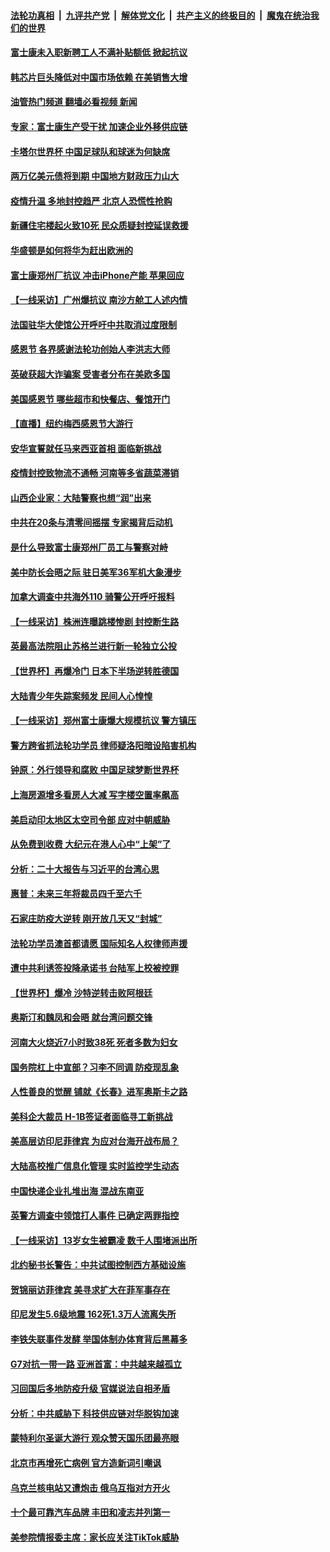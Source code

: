 ####  [法轮功真相](../../../../basic/blob/master/README.md?t=11252231) &nbsp;|&nbsp; [九评共产党](../../../../9ping.md/blob/master/README.md?t=11252231) &nbsp;|&nbsp; [解体党文化](../../../../jtdwh.md/blob/master/README.md?t=11252231)  &nbsp;|&nbsp; [共产主义的终极目的](../../../../gczydzjmd.md/blob/master/README.md?t=11252231) &nbsp;|&nbsp; [魔鬼在统治我们的世界](../../../../mgztzwmdsj.md/blob/master/README.md?t=11252231) 

#### [富士康未入职新聘工人不满补贴额低 掀起抗议](../pages/nf4514/n13872874.md?t=11252231) 

#### [韩芯片巨头降低对中国市场依赖 在美销售大增](../pages/nf4514/n13872792.md?t=11252231) 

#### [油管热门频道 翻墙必看视频 新闻](http://129.146.143.75:81/youtube.html?11252231)

#### [专家：富士康生产受干扰 加速企业外移供应链](../pages/nf4514/n13872805.md?t=11252231) 

#### [卡塔尔世界杯 中国足球队和球迷为何缺席](../pages/nf4514/n13872447.md?t=11252231) 

#### [两万亿美元债将到期 中国地方财政压力山大](../pages/nf4514/n13872726.md?t=11252231) 

#### [疫情升温 多地封控趋严 北京人恐慌性抢购](../pages/nf4514/n13872610.md?t=11252231) 

#### [新疆住宅楼起火致10死 民众质疑封控延误救援](../pages/nf4514/n13872566.md?t=11252231) 

#### [华盛顿是如何将华为赶出欧洲的](../pages/nf4514/n13871839.md?t=11252231) 

#### [富士康郑州厂抗议 冲击iPhone产能 苹果回应](../pages/nf4514/n13872430.md?t=11252231) 

#### [【一线采访】广州爆抗议 南沙方舱工人述内情](../pages/nf4514/n13872249.md?t=11252231) 

#### [法国驻华大使馆公开呼吁中共取消过度限制](../pages/nf4514/n13872435.md?t=11252231) 

#### [感恩节 各界感谢法轮功创始人李洪志大师](../pages/nf4514/n13872002.md?t=11252231) 

#### [英破获超大诈骗案 受害者分布在美欧多国](../pages/nf4514/n13872410.md?t=11252231) 

#### [美国感恩节 哪些超市和快餐店、餐馆开门](../pages/nf4514/n13872360.md?t=11252231) 

#### [【直播】纽约梅西感恩节大游行](../pages/nf4514/n13871991.md?t=11252231) 

#### [安华宣誓就任马来西亚首相 面临新挑战](../pages/nf4514/n13872263.md?t=11252231) 

#### [疫情封控致物流不通畅 河南等多省蔬菜滞销](../pages/nf4514/n13872055.md?t=11252231) 

#### [山西企业家：大陆警察也想“润”出来](../pages/nf4514/n13871990.md?t=11252231) 

#### [中共在20条与清零间摇摆 专家揭背后动机](../pages/nf4514/n13872076.md?t=11252231) 

#### [是什么导致富士康郑州厂员工与警察对峙](../pages/nf4514/n13871988.md?t=11252231) 

#### [美中防长会晤之际 驻日美军36军机大象漫步](../pages/nf4514/n13871878.md?t=11252231) 

#### [加拿大调查中共海外110 骑警公开呼吁报料](../pages/nf4514/n13871844.md?t=11252231) 

#### [【一线采访】株洲连曝跳楼惨剧 封控断生路](../pages/nf4514/n13871546.md?t=11252231) 

#### [英最高法院阻止苏格兰进行新一轮独立公投](../pages/nf4514/n13871611.md?t=11252231) 

#### [【世界杯】再爆冷门 日本下半场逆转胜德国](../pages/nf4514/n13871691.md?t=11252231) 

#### [大陆青少年失踪案频发 民间人心惶惶](../pages/nf4514/n13870138.md?t=11252231) 

#### [【一线采访】郑州富士康爆大规模抗议 警方镇压](../pages/nf4514/n13871339.md?t=11252231) 

#### [警方跨省抓法轮功学员 律师疑洛阳暗设陷害机构](../pages/nf4514/n13870178.md?t=11252231) 

#### [钟原：外行领导和腐败 中国足球梦断世界杯](../pages/nf4514/n13871286.md?t=11252231) 

#### [上海房源增多看房人大减 写字楼空置率飙高](../pages/nf4514/n13871296.md?t=11252231) 

#### [美启动印太地区太空司令部 应对中朝威胁](../pages/nf4514/n13871258.md?t=11252231) 

#### [从免费到收费 大纪元在港人心中“上架”了](../pages/nf4514/n13871232.md?t=11252231) 

#### [分析：二十大报告与习近平的台湾心思](../pages/nf4514/n13870508.md?t=11252231) 

#### [惠普：未来三年将裁员四千至六千](../pages/nf4514/n13871130.md?t=11252231) 

#### [石家庄防疫大逆转 刚开放几天又“封城”](../pages/nf4514/n13870977.md?t=11252231) 

#### [法轮功学员澳首都请愿 国际知名人权律师声援](../pages/nf4514/n13870398.md?t=11252231) 

#### [遭中共利诱签投降承诺书 台陆军上校被控罪](../pages/nf4514/n13870649.md?t=11252231) 

#### [【世界杯】爆冷 沙特逆转击败阿根廷](../pages/nf4514/n13870839.md?t=11252231) 

#### [奥斯汀和魏凤和会晤 就台湾问题交锋](../pages/nf4514/n13870623.md?t=11252231) 

#### [河南大火烧近7小时致38死 死者多数为妇女](../pages/nf4514/n13870495.md?t=11252231) 

#### [国务院杠上中宣部？习李不同调 防疫现乱象](../pages/nf4514/n13870340.md?t=11252231) 

#### [人性善良的觉醒 铺就《长春》进军奥斯卡之路](../pages/nf4514/n13870525.md?t=11252231) 

#### [美科企大裁员 H-1B签证者面临寻工新挑战](../pages/nf4514/n13870461.md?t=11252231) 

#### [美高层访印尼菲律宾 为应对台海开战布局？](../pages/nf4514/n13870434.md?t=11252231) 

#### [大陆高校推广信息化管理 实时监控学生动态](../pages/nf4514/n13868784.md?t=11252231) 

#### [中国快递企业扎堆出海 混战东南亚](../pages/nf4514/n13870397.md?t=11252231) 

#### [英警方调查中领馆打人事件 已确定两罪指控](../pages/nf4514/n13870325.md?t=11252231) 

#### [【一线采访】13岁女生被霸凌 数千人围堵派出所](../pages/nf4514/n13870140.md?t=11252231) 

#### [北约秘书长警告：中共试图控制西方基础设施](../pages/nf4514/n13870346.md?t=11252231) 

#### [贺锦丽访菲律宾 美寻求扩大在菲军事存在](../pages/nf4514/n13870191.md?t=11252231) 

#### [印尼发生5.6级地震 162死1.3万人流离失所](../pages/nf4514/n13870216.md?t=11252231) 

#### [李铁失联事件发酵 举国体制办体育背后黑幕多](../pages/nf4514/n13870099.md?t=11252231) 

#### [G7对抗一带一路 亚洲首富：中共越来越孤立](../pages/nf4514/n13870066.md?t=11252231) 

#### [习回国后多地防疫升级 官媒说法自相矛盾](../pages/nf4514/n13869956.md?t=11252231) 

#### [分析：中共威胁下 科技供应链对华脱钩加速](../pages/nf4514/n13870001.md?t=11252231) 

#### [蒙特利尔圣诞大游行 观众赞天国乐团最亮眼](../pages/nf4514/n13869904.md?t=11252231) 

#### [北京市再增死亡病例 官方造新词引嘲讽](../pages/nf4514/n13869854.md?t=11252231) 

#### [乌克兰核电站又遭炮击 俄乌互指对方开火](../pages/nf4514/n13869857.md?t=11252231) 

#### [十个最可靠汽车品牌 丰田和凌志并列第一](../pages/nf4514/n13869846.md?t=11252231) 

#### [美参院情报委主席：家长应关注TikTok威胁](../pages/nf4514/n13869735.md?t=11252231) 

<img src='http://gfw-breaker.win/goodnews/indexes/nf4514.md' width='0px' height='0px'/>
